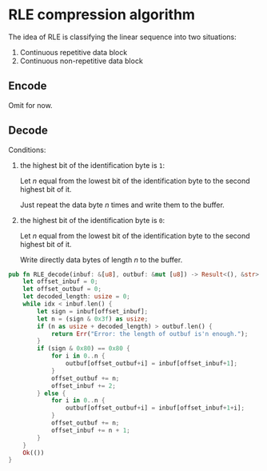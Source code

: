 # RLE compression algorithm
The idea of RLE is classifying the linear sequence into two situations:

1. Continuous repetitive data block
2. Continuous non-repetitive data block

## Encode
Omit for now.

## Decode
Conditions:
1. the highest bit of the identification byte is `1`:

    Let $n$ equal from the lowest bit of the identification byte to the second highest bit of it.

    Just repeat the data byte $n$ times and write them to the buffer.

2. the highest bit of the identification byte is `0`:

    Let $n$ equal from the lowest bit of the identification byte to the second highest bit of it.

    Write directly data bytes of length $n$ to the buffer.

```rust
pub fn RLE_decode(inbuf: &[u8], outbuf: &mut [u8]) -> Result<(), &str> {
    let offset_inbuf = 0;
    let offset_outbuf = 0;
    let decoded_length: usize = 0;
    while idx < inbuf.len() {
        let sign = inbuf[offset_inbuf];
        let n = (sign & 0x3f) as usize;
        if (n as usize + decoded_length) > outbuf.len() {
            return Err("Error: the length of outbuf is'n enough.");
        }
        if (sign & 0x80) == 0x80 {
            for i in 0..n {
                outbuf[offset_outbuf+i] = inbuf[offset_inbuf+1];
            }
            offset_outbuf += n;
            offset_inbuf += 2;
        } else {
            for i in 0..n {
                outbuf[offset_outbuf+i] = inbuf[offset_inbuf+1+i];
            }
            offset_outbuf += n;
            offset_inbuf += n + 1;
        }
    }
    Ok(())
}
```
